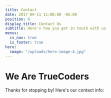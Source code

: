 ```yaml
---
title: Contact
date: 2017-09-11 11:00:00 -05:00
position: 6
display_title: Contact Us
subtitle: Here's how you get in touch with us
menus:
  is_nav: true
  is_footer: true
hero:
  image: "/uploads/hero-image-4.jpg"
---
```


# We Are TrueCoders

Thanks for stopping by! Here's our contact info:
